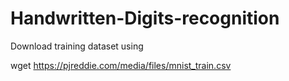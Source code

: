 # Handwritten-Digits-recognition

Download training dataset using 

wget https://pjreddie.com/media/files/mnist_train.csv
